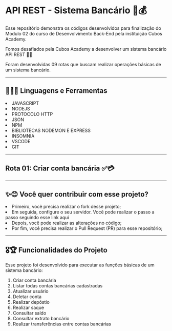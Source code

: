 <h1> API REST - Sistema Bancário 🔐💰 </h1>

<p> Esse repositório demonstra os códigos desenvolvidos para finalização do Modulo 02 do curso de Desenvolvimento Back-End pela instituição Cubos Academy. </p> 
<p> Fomos desafiados pela Cubos Academy a desenvolver um sistema bancário API REST 🤯🎯 </p>
<p> Foram desenvolvidas 09 rotas que buscam realizar operações básicas de um sistema bancário. </p>

------------------------------------------------------------------------------------------------------------------------------------------------------------------------------------------------
<h2> 👩🏽‍🔧 Linguagens e Ferramentas </h2>
<li> JAVASCRIPT </li>
<li> NODEJS </li>
<li> PROTOCOLO HTTP </li>
<li> JSON </li>
<li> NPM </li>
<li> BIBLIOTECAS NODEMON E EXPRESS </li>
<li> INSOMNIA </li>
<li> VSCODE </li>
<li> GIT </li>

------------------------------------------------------------------------------------------------------------------------------------------------------------------------------------------------
<h2> Rota 01: Criar conta bancária ✅💳 </h2>

------------------------------------------------------------------------------------------------------------------------------------------------------------------------------------------------
<h2> ✨😊 Você quer contribuir com esse projeto? </h2>
<li> Primeiro, você precisa realizar o fork desse projeto; </li>
<li> Em seguida, configure o seu servidor. Você pode realizar o passo a passo seguindo esse link aqui </li>
<li> Depois, você pode realizar as alterações no código; </li>
<li> Por fim, você precisa realizar o Pull Request (PR) para esse repositório; </li>

------------------------------------------------------------------------------------------------------------------------------------------------------------------------------------------------
<h2> 🎖🏆 Funcionalidades do Projeto </h2>
Esse projeto foi desenvolvido para executar as funções básicas de um sistema bancário:
<ol>
  <li> Criar conta bancária </li>
  <li> Listar todas contas bancárias cadastradas </li>
  <li> Atualizar usuário </li>
  <li> Deletar conta </li>
  <li> Realizar depóstio </li>
  <li> Realizar saque </li>
  <li> Consultar saldo </li>
  <li> Consultar extrato bancário </li>
  <li> Realizar transferências entre contas bancárias </li>
</ol>
